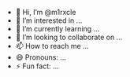 - 👋 Hi, I’m @m1rxcle
- 👀 I’m interested in ...
- 🌱 I’m currently learning ...
- 💞️ I’m looking to collaborate on ...
- 📫 How to reach me ...
- 😄 Pronouns: ...
- ⚡ Fun fact: ...

<!---
m1rxcle/m1rxcle is a ✨ special ✨ repository because its `README.md` (this file) appears on your GitHub profile.
You can click the Preview link to take a look at your changes.
--->
